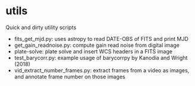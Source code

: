 # utils
Quick and dirty utility scripts

* fits_get_mjd.py: uses astropy to read DATE-OBS of FITS and print MJD
* get_gain_readnoise.py: compute gain read noise from digital image
* plate-solve: plate solve and insert WCS headers in a FITS image
* test_barycorr.py: example usage of barycorrpy by Kanodia and Wright (2018)
* vid_extract_number_frames.py: extract frames from a video as images, and annotate frame number on those images
